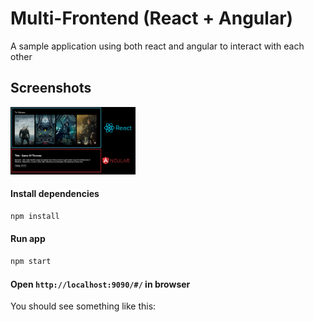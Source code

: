 # Multi-Frontend (React + Angular)

A sample application using both react and angular to interact with each other

## Screenshots
<img src="snapshot.png" alt="snapshot" width="200"/>

#### Install dependencies
```bash
npm install
```

#### Run app
```bash
npm start
```

#### Open `http://localhost:9090/#/` in browser

You should see something like this:
